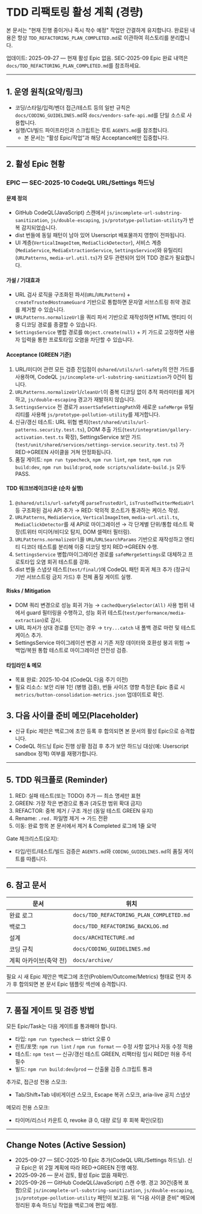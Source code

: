 # TDD 리팩토링 활성 계획 (경량)

본 문서는 "현재 진행 중이거나 즉시 착수 예정" 작업만 간결하게 유지합니다. 완료된
내용은 항상 `TDD_REFACTORING_PLAN_COMPLETED.md`로 이관하여 히스토리를
분리합니다.

업데이트: 2025-09-27 — 현재 활성 Epic 없음. SEC-2025-09 Epic 완료 내역은
`docs/TDD_REFACTORING_PLAN_COMPLETED.md`를 참조하세요.

---

## 1. 운영 원칙(요약/링크)

- 코딩/스타일/입력/벤더 접근/테스트 등의 일반 규칙은
  `docs/CODING_GUIDELINES.md`와 `docs/vendors-safe-api.md`를 단일 소스로
  사용합니다.
- 실행/CI/빌드 파이프라인과 스크립트는 루트 `AGENTS.md`를 참조합니다.
  - 본 문서는 “활성 Epic/작업”과 해당 Acceptance에만 집중합니다.

---

## 2. 활성 Epic 현황

### EPIC — SEC-2025-10 CodeQL URL/Settings 하드닝

#### 문제 정의

- GitHub CodeQL(JavaScript) 스캔에서 `js/incomplete-url-substring-sanitization`,
  `js/double-escaping`, `js/prototype-pollution-utility`가 반복 감지되었습니다.
- dist 번들에 동일 패턴이 남아 있어 Userscript 배포물까지 영향이 전파됩니다.
- UI 계층(`VerticalImageItem`, `MediaClickDetector`), 서비스 계층
  (`MediaService`, `MediaExtractionService`, `SettingsService`)와 유틸리티
  (`URLPatterns`, `media-url.util.ts`)가 모두 관련되어 있어 TDD 경로가
  필요합니다.

#### 가설 / 기대효과

- URL 검사 로직을 구조화된 파서(`URL`/`URLPattern`) +
  `createTrustedHostnameGuard` 기반으로 통합하면 문자열 서브스트링 취약 경로를
  제거할 수 있습니다.
- `URLPatterns.normalizeUrl`을 쿼리 파서 기반으로 재작성하면 HTML 엔티티 이중
  디코딩 경로를 종결할 수 있습니다.
- `SettingsService` 병합 경로를 `Object.create(null)` + 키 가드로 고정하면
  사용자 입력을 통한 프로토타입 오염을 차단할 수 있습니다.

#### Acceptance (GREEN 기준)

1. URL/미디어 관련 모든 검증 진입점이 `@shared/utils/url-safety`의 안전 가드를
   사용하며, CodeQL `js/incomplete-url-substring-sanitization`가 0건이 됩니다.
2. `URLPatterns.normalizeUrl`/`cleanUrl`이 중복 디코딩 없이 추적 파라미터를
   제거하고, `js/double-escaping` 경고가 재발하지 않습니다.
3. `SettingsService` 전 경로가 `assertSafeSettingPath`와 새로운 `safeMerge`
   유틸리티를 사용해 `js/prototype-pollution-utility`를 제거합니다.
4. 신규/갱신 테스트: URL 위협
   벤치(`test/shared/utils/url-patterns.security.test.ts`), DOM 추출
   가드(`test/integration/gallery-activation.test.ts` 확장), SettingsService
   보안 가드(`test/unit/shared/services/settings-service.security.test.ts`) 가
   RED→GREEN 사이클을 거쳐 안정화됩니다.
5. 품질 게이트: `npm run typecheck`, `npm run lint`, `npm test`,
   `npm run build:dev`, `npm run build:prod`, `node scripts/validate-build.js`
   모두 PASS.

#### TDD 워크브레이크다운 (순차 실행)

1. `@shared/utils/url-safety`에 `parseTrustedUrl`, `isTrustedTwitterMediaUrl` 등
   구조화된 검사 API 추가 → RED: 악의적 호스트가 통과하는 케이스 작성.
2. `URLPatterns`, `MediaService`, `VerticalImageItem`, `media-url.util.ts`,
   `MediaClickDetector`를 새 API로 마이그레이션 → 각 단계별 단위/통합 테스트
   확장(트위터 미디어/비디오 탐지, DOM 셀렉터 필터링).
3. `URLPatterns.normalizeUrl`을 `URL`/`URLSearchParams` 기반으로 재작성하고
   엔티티 디코더 테스트를 분리해 이중 디코딩 방지 RED→GREEN 수행.
4. `SettingsService` 병합/마이그레이션 경로를 `safeMergeSettings`로 대체하고
   프로토타입 오염 회귀 테스트를 강화.
5. dist 번들 스냅샷 테스트(`test/final/`)에 CodeQL 패턴 회귀 체크 추가 (정규식
   기반 서브스트링 금지 가드) 후 전체 품질 게이트 실행.

#### Risks / Mitigation

- DOM 쿼리 변경으로 성능 회귀 가능 → `cachedQuerySelector(All)` 사용 범위 내에서
  guard 필터링을 수행하고, 성능 회귀
  테스트(`test/performance/media-extraction`)로 감시.
- URL 파서가 상대 경로를 던지는 경우 → `try...catch` 내 폴백 경로 마련 및 테스트
  케이스 추가.
- SettingsService 마이그레이션 변경 시 기존 저장 데이터와 호환성 붕괴 위험 →
  백업/복원 통합 테스트로 마이그레이션 안전성 검증.

#### 타임라인 & 메모

- 목표 완료: 2025-10-04 (CodeQL 다음 주기 이전)
- 필요 리소스: 보안 리뷰 1인 (병행 검증), 번들 사이즈 영향 측정은 Epic 종료 시
  `metrics/button-consolidation-metrics.json` 업데이트로 확인.

## 3. 다음 사이클 준비 메모(Placeholder)

- 신규 Epic 제안은 백로그에 초안 등록 후 합의되면 본 문서의 활성 Epic으로
  승격합니다.
- CodeQL 하드닝 Epic 진행 상황 점검 후 추가 보안 하드닝 대상(예: Userscript
  sandbox 정책) 여부를 재평가합니다.

---

## 5. TDD 워크플로 (Reminder)

1. RED: 실패 테스트(또는 TODO) 추가 — 최소 명세만 표현
2. GREEN: 가장 작은 변경으로 통과 (과도한 범위 확대 금지)
3. REFACTOR: 중복 제거 / 구조 개선 (동일 테스트 GREEN 유지)
4. Rename: `.red.` 파일명 제거 → 가드 전환
5. 이동: 완료 항목 본 문서에서 제거 & Completed 로그에 1줄 요약

Gate 체크리스트(요지):

- 타입/린트/테스트/빌드 검증은 `AGENTS.md`와 `CODING_GUIDELINES.md`의 품질
  게이트를 따릅니다.

---

## 6. 참고 문서

| 문서                   | 위치                                     |
| ---------------------- | ---------------------------------------- |
| 완료 로그              | `docs/TDD_REFACTORING_PLAN_COMPLETED.md` |
| 백로그                 | `docs/TDD_REFACTORING_BACKLOG.md`        |
| 설계                   | `docs/ARCHITECTURE.md`                   |
| 코딩 규칙              | `docs/CODING_GUIDELINES.md`              |
| 계획 아카이브(축약 전) | `docs/archive/`                          |

필요 시 새 Epic 제안은 백로그에 초안(Problem/Outcome/Metrics) 형태로 먼저 추가
후 합의되면 본 문서 Epic 템플릿 섹션에 승격합니다.

---

## 7. 품질 게이트 및 검증 방법

모든 Epic/Task는 다음 게이트를 통과해야 합니다.

- 타입: `npm run typecheck` — strict 오류 0
- 린트/포맷: `npm run lint` / `npm run format` — 수정 사항 없거나 자동 수정 적용
- 테스트: `npm test` — 신규/갱신 테스트 GREEN, 리팩터링 임시 RED만 허용 주석
  필수
- 빌드: `npm run build:dev`/`prod` — 산출물 검증 스크립트 통과

추가로, 접근성 전용 스모크:

- Tab/Shift+Tab 네비게이션 스모크, Escape 복귀 스모크, aria-live 공지 스냅샷

메모리 전용 스모크:

- 타이머/리스너 카운트 0, revoke 큐 0, 대량 로딩 후 회복 확인(모킹)

---

## Change Notes (Active Session)

- 2025-09-27 — SEC-2025-10 Epic 추가(CodeQL URL/Settings 하드닝). 신규 Epic은 위
  2절 계획에 따라 RED→GREEN 진행 예정.
- 2025-09-26 — 문서 검토, 활성 Epic 없음 재확인.
- 2025-09-26 — GitHub CodeQL(JavaScript) 스캔 수행. 경고 30건(중복 포함)으로
  `js/incomplete-url-substring-sanitization`, `js/double-escaping`,
  `js/prototype-pollution-utility` 패턴이 보고됨. 위 "다음 사이클 준비" 메모에
  정리된 후속 하드닝 작업을 백로그에 편입 예정.
